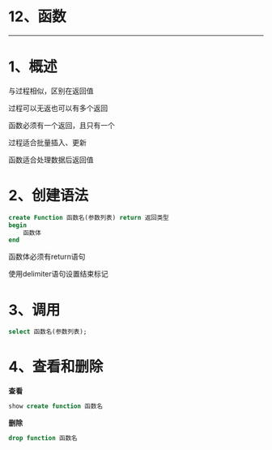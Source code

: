 # 12、函数

------



# 1、概述

与过程相似，区别在返回值

过程可以无返也可以有多个返回

函数必须有一个返回，且只有一个

过程适合批量插入、更新

函数适合处理数据后返回值

# 2、创建语法

```sql
create Function 函数名(参数列表) return 返回类型
begin
	函数体
end
```

函数体必须有return语句

使用delimiter语句设置结束标记

# 3、调用

```sql
select 函数名(参数列表);
```

# 4、查看和删除

**查看**

```sql
show create function 函数名
```

**删除**

```sql
drop function 函数名
```

